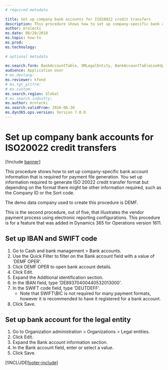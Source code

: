 ```yaml
--- 
# required metadata 
 
title: Set up company bank accounts for ISO20022 credit transfers
description: This procedure shows how to set up company-specific bank account information that is required for payment file generation. 
author: mrolecki
ms.date: 08/29/2018
ms.topic: how-to 
ms.prod:  
ms.technology:  
 
# optional metadata 
 
ms.search.form: BankAccountTable, OMLegalEntity, BankAccountTableLookUp   
audience: Application User 
# ms.devlang:  
ms.reviewer: kfend
# ms.tgt_pltfrm:  
# ms.custom:  
ms.search.region: Global
# ms.search.industry: 
ms.author: mrolecki
ms.search.validFrom: 2016-06-30 
ms.dyn365.ops.version: Version 7.0.0 
---
```

# Set up company bank accounts for ISO20022 credit transfers

[!include [banner](../../includes/banner.md)]

This procedure shows how to set up company-specific bank account information that is required for payment file generation. You set up information required to generate ISO 20022 credit transfer format but depending on the format there might be other information required, such as the Company ID or the Sort code. 

The demo data company used to create this procedure is DEMF.

This is the second procedure, out of five, that illustrates the vendor payment process using electronic reporting configurations. This procedure is for a feature that was added in Dynamics 365 for Operations version 1611.


## Set up IBAN and SWIFT code
1. Go to Cash and bank management > Bank accounts.
2. Use the Quick Filter to filter on the Bank account field with a value of 'DEMF OPER'.
3. Click DEMF OPER to open bank account details.
4. Click Edit.
5. Expand the Additional identification section.
6. In the IBAN field, type 'DE89370400440532013000'.
7. In the SWIFT code field, type 'DEUTDEFF'.
    * Note that SWIFT\BIC is not required for many payment formats, however it is recommended to have it registered for a bank account.  
8. Click Save.

## Set up bank account for the legal entity
1. Go to Organization administration > Organizations > Legal entities.
2. Click Edit.
3. Expand the Bank account information section.
4. In the Bank account field, enter or select a value.
5. Click Save.



[!INCLUDE[footer-include](../../../includes/footer-banner.md)]